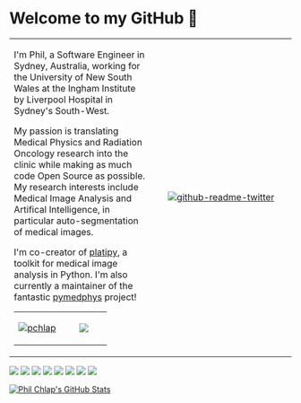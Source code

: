 # Welcome to my GitHub 👋


<table style="width:100%; border:none">
<tr>
<td style="width: 50%">

I'm Phil, a Software Engineer in Sydney, Australia, working for the University of New South Wales at the Ingham Institute by Liverpool Hospital in Sydney's South-West.

My passion is translating Medical Physics and Radiation Oncology research into the clinic while making as much code Open Source as possible. My research interests include Medical Image Analysis and Artifical Intelligence, in particular auto-segmentation of medical images.

I'm co-creator of [platipy](https://github.com/pyplati/platipy), a toolkit for medical image analysis in Python. I'm also currently a maintainer of the fantastic [pymedphys](https://github.com/pymedphys/pymedphys) project!

<table style="width:100%; border:none">
<tr>
<td style="width: 50%">
<p align="left"> <a href="https://twitter.com/philchlap" target="blank"><img src="https://img.shields.io/twitter/follow/philchlap?logo=twitter&style=for-the-badge" alt="pchlap" /></a> </p>

</td>
<td style="text-align: center">

<a href="www.linkedin.com/in/phil-chlap-24a08318">
<img src="https://img.shields.io/badge/LinkedIn-0077B5?style=for-the-badge&logo=linkedin&logoColor=white">
</a>

</td>
</tr>
</table>
</td>
<td style="text-align: center">

[![github-readme-twitter](https://github-readme-twitter.gazf.vercel.app/api?id=PhilChlap)](https://github.com/gazf/github-readme-twitter)

</td>
</tr>
</table>

![](https://img.shields.io/badge/OS-Linux-informational?style=flat&logo=linux&logoColor=white&color=2bbc8a)
![](https://img.shields.io/badge/Editor-VSCode-informational?style=flat&logo=visualstudiocode&logoColor=white&color=2bbc8a)
![](https://img.shields.io/badge/Code-Python-informational?style=flat&logo=python&logoColor=white&color=2bbc8a)
![](https://img.shields.io/badge/Shell-Bash-informational?style=flat&logo=gnu-bash&logoColor=white&color=2bbc8a)
![](https://img.shields.io/badge/Tools-PyTorch-informational?style=flat&logo=pytorch&logoColor=white&color=2bbc8a)
![](https://img.shields.io/badge/Tools-Jupyter-informational?style=flat&logo=jupyter&logoColor=white&color=2bbc8a)
![](https://img.shields.io/badge/Tools-Docker-informational?style=flat&logo=docker&logoColor=white&color=2bbc8a)
![](https://img.shields.io/badge/Tools-Git-informational?style=flat&logo=git&logoColor=white&color=2bbc8a)

<a href="https://github.com/pchlap/pchlap">
  <img align="center" src="https://github-readme-stats.vercel.app/api?username=pchlap&show_icons=true&line_height=27&count_private=true&title_color=ffffff&text_color=c9cacc&icon_color=2bbc8a&bg_color=1d1f21" alt="Phil Chlap's GitHub Stats" />
</a>
